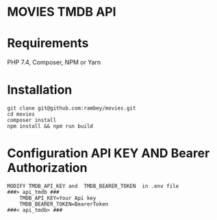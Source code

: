
# MOVIES TMDB API

# Requirements
   PHP 7.4,
   Composer,
   NPM or Yarn 
 # Installation
    git clone git@github.com:rambey/movies.git
    cd movies
    composer install
    npm install && npm run build
  
# Configuration API KEY AND Bearer Authorization 
    MODIFY TMDB_API_KEY and  TMDB_BEARER_TOKEN  in .env file
    ###> api_tmdb ###
        TMDB_API_KEY=Your Api key        
        TMDB_BEARER_TOKEN=BearerToken
    ###< api_tmdb> ###
